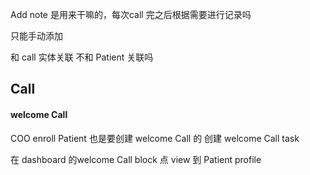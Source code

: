 Add note 是用来干嘛的，每次call 完之后根据需要进行记录吗

只能手动添加

和 call 实体关联 不和 Patient 关联吗


## Call
#### welcome Call
COO  enroll Patient 也是要创建 welcome Call 的
创建 welcome Call task

在 dashboard 的welcome Call block 点 view 到 Patient profile